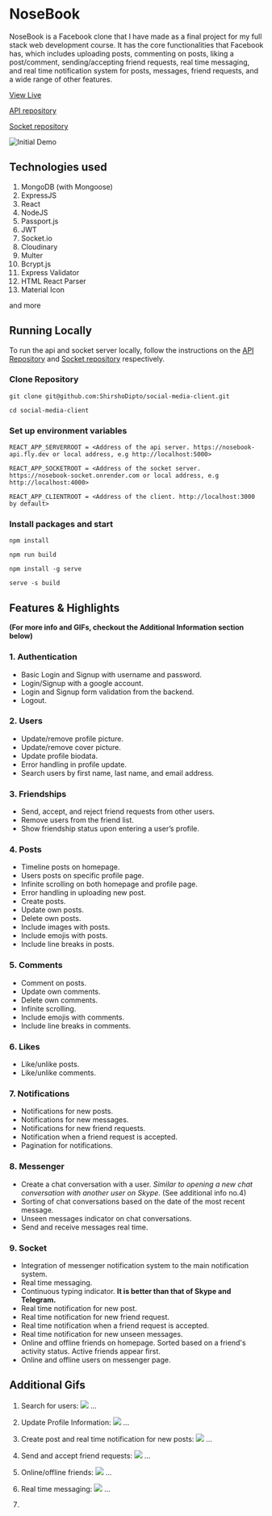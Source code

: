 # NoseBook

NoseBook is a Facebook clone that I have made as a final project for my full stack web development course. It has the core functionalities that Facebook has, which includes uploading posts, commenting on posts, liking a post/comment, sending/accepting friend requests, real time messaging, and real time notification system for posts, messages, friend requests, and a wide range of other features.

[View Live](https://nosebook-social.netlify.app/login)

[API repository](https://github.com/ShirshoDipto/social-media-api)

[Socket repository](https://github.com/ShirshoDipto/nosebook-socket)

![Initial Demo](/public/assets/gifs/initialDemo.gif)

## Technologies used

1. MongoDB (with Mongoose)
2. ExpressJS
3. React
4. NodeJS
5. Passport.js
6. JWT
7. Socket.io
8. Cloudinary
9. Multer
10. Bcrypt.js
11. Express Validator
12. HTML React Parser
13. Material Icon

and more

## Running Locally

To run the api and socket server locally, follow the instructions on the [API Repository](https://github.com/ShirshoDipto/social-media-api) and [Socket repository](https://github.com/ShirshoDipto/nosebook-socket) respectively.

### Clone Repository

```
git clone git@github.com:ShirshoDipto/social-media-client.git
```

```
cd social-media-client
```

### Set up environment variables

```
REACT_APP_SERVERROOT = <Address of the api server. https://nosebook-api.fly.dev or local address, e.g http://localhost:5000>

REACT_APP_SOCKETROOT = <Address of the socket server. https://nosebook-socket.onrender.com or local address, e.g http://localhost:4000>

REACT_APP_CLIENTROOT = <Address of the client. http://localhost:3000 by default>
```

### Install packages and start

```
npm install
```

```
npm run build
```

```
npm install -g serve
```

```
serve -s build
```

## Features & Highlights

**(For more info and GIFs, checkout the Additional Information section below)**

### 1. Authentication

- Basic Login and Signup with username and password.
- Login/Signup with a google account.
- Login and Signup form validation from the backend.
- Logout.

### 2. Users

- Update/remove profile picture.
- Update/remove cover picture.
- Update profile biodata.
- Error handling in profile update.
- Search users by first name, last name, and email address.

### 3. Friendships

- Send, accept, and reject friend requests from other users.
- Remove users from the friend list.
- Show friendship status upon entering a user’s profile.

### 4. Posts

- Timeline posts on homepage.
- Users posts on specific profile page.
- Infinite scrolling on both homepage and profile page.
- Error handling in uploading new post.
- Create posts.
- Update own posts.
- Delete own posts.
- Include images with posts.
- Include emojis with posts.
- Include line breaks in posts.

### 5. Comments

- Comment on posts.
- Update own comments.
- Delete own comments.
- Infinite scrolling.
- Include emojis with comments.
- Include line breaks in comments.

### 6. Likes

- Like/unlike posts.
- Like/unlike comments.

### 7. Notifications

- Notifications for new posts.
- Notifications for new messages.
- Notifications for new friend requests.
- Notification when a friend request is accepted.
- Pagination for notifications.

### 8. Messenger

- Create a chat conversation with a user. _Similar to opening a new chat conversation with another user on Skype_. (See additional info no.4)
- Sorting of chat conversations based on the date of the most recent message.
- Unseen messages indicator on chat conversations.
- Send and receive messages real time.

### 9. Socket

- Integration of messenger notification system to the main notification system.
- Real time messaging.
- Continuous typing indicator. **It is better than that of Skype and Telegram.**
- Real time notification for new post.
- Real time notification for new friend request.
- Real time notification when a friend request is accepted.
- Real time notification for new unseen messages.
- Online and offline friends on homepage. Sorted based on a friend's activity status. Active friends appear first.
- Online and offline users on messenger page.

## Additional Gifs

1. Search for users:
   ![](public/assets/gifs/searchUsers.gif)
   ...
1. Update Profile Information:
   ![](public/assets/gifs/profileUpdate.gif)
   ...
1. Create post and real time notification for new posts:
   ![](public/assets/gifs/postUpload.gif)
   ...
1. Send and accept friend requests:
   ![](public/assets/gifs/friendRequests2.gif)
   ...
1. Online/offline friends:
   ![](public/assets/gifs/onlineFriends.gif)
   ...
1. Real time messaging:
   ![](public/assets/gifs/msgNotOnline.gif)
   ...

1.
